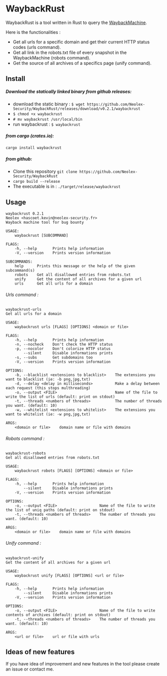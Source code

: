 WaybackRust
===

WaybackRust is a tool written in Rust to query the [WaybackMachine](https://archive.org/web/).

Here is the functionalities : 
* Get all urls for a specific domain and get their current HTTP status codes (urls command).
* Get all link in the robots.txt file of every snapshot in the WaybackMachine (robots command).
* Get the source of all archives of a specifics page (unify command).

## Install 

##### Download the statically linked binary from github releases:
* download the static binary : `$ wget https://github.com/Neolex-Security/WaybackRust/releases/download/v0.2.1/waybackrust`
* `$ chmod +x waybackrust`
* `# mv waybackrust /usr/local/bin`
* run waybackrust : `$ waybackrust `

##### from cargo (crates.io):
`cargo install waybackrust`

##### from github:
* Clone this repository `git clone https://github.com/Neolex-Security/WaybackRust`  
* `cargo build --release`
* The executable is in : `./target/release/waybackrust`

## Usage
```
waybackrust 0.2.1
Neolex <hascoet.kevin@neolex-security.fr>
Wayback machine tool for bug bounty

USAGE:
    waybackrust [SUBCOMMAND]

FLAGS:
    -h, --help       Prints help information
    -V, --version    Prints version information

SUBCOMMANDS:
    help      Prints this message or the help of the given subcommand(s)
    robots    Get all disallowed entries from robots.txt
    unify     Get the content of all archives for a given url
    urls      Get all urls for a domain

```
###### Urls command :
```
waybackrust-urls 
Get all urls for a domain

USAGE:
    waybackrust urls [FLAGS] [OPTIONS] <domain or file>

FLAGS:
    -h, --help       Prints help information
    -n, --nocheck    Don't check the HTTP status
    -p, --nocolor    Don't colorize HTTP status
        --silent     Disable informations prints
    -s, --subs       Get subdomains too
    -V, --version    Prints version information

OPTIONS:
    -b, --blacklist <extensions to blacklist>    The extensions you want to blacklist (ie: -b png,jpg,txt)
    -d, --delay <delay in milliseconds>          Make a delay between each request (this stops multhreading)
    -o, --output <FILE>                          Name of the file to write the list of urls (default: print on stdout)
    -t, --threads <numbers of threads>           The number of threads you want. (default: 10)
    -w, --whitelist <extensions to whitelist>    The extensions you want to whitelist (ie: -w png,jpg,txt)

ARGS:
    <domain or file>    domain name or file with domains

```

###### Robots command :
```
waybackrust-robots 
Get all disallowed entries from robots.txt

USAGE:
    waybackrust robots [FLAGS] [OPTIONS] <domain or file>

FLAGS:
    -h, --help       Prints help information
        --silent     Disable informations prints
    -V, --version    Prints version information

OPTIONS:
    -o, --output <FILE>                   Name of the file to write the list of uniq paths (default: print on stdout)
    -t, --threads <numbers of threads>    The number of threads you want. (default: 10)

ARGS:
    <domain or file>    domain name or file with domains

```

###### Unify command : 
```
waybackrust-unify 
Get the content of all archives for a given url

USAGE:
    waybackrust unify [FLAGS] [OPTIONS] <url or file>

FLAGS:
    -h, --help       Prints help information
        --silent     Disable informations prints
    -V, --version    Prints version information

OPTIONS:
    -o, --output <FILE>                   Name of the file to write contents of archives (default: print on stdout)
    -t, --threads <numbers of threads>    The number of threads you want. (default: 10)

ARGS:
    <url or file>    url or file with urls

```
## Ideas of new features
If you have idea of improvement and new features in the tool please create an issue or contact me.